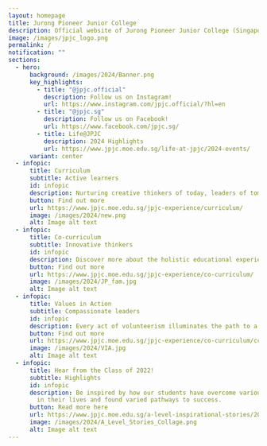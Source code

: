 ```yaml
---
layout: homepage
title: Jurong Pioneer Junior College
description: Official website of Jurong Pioneer Junior College (Singapore)
image: /images/jpjc_logo.png
permalink: /
notification: ""
sections:
  - hero:
      background: /images/2024/Banner.png
      key_highlights:
        - title: "@jpjc.official"
          description: Follow us on Instagram!
          url: https://www.instagram.com/jpjc.official/?hl=en
        - title: "@jpjc.sg"
          description: Follow us on Facebook!
          url: https://www.facebook.com/jpjc.sg/
        - title: Life@JPJC
          description: 2024 Highlights
          url: https://www.jpjc.moe.edu.sg/life-at-jpjc/2024-events/
      variant: center
  - infopic:
      title: Curriculum
      subtitle: Active learners
      id: infopic
      description: Nurturing creative thinkers of today, leaders of tomorrow.
      button: Find out more
      url: https://www.jpjc.moe.edu.sg/jpjc-experience/curriculum/
      image: /images/2024/new.png
      alt: Image alt text
  - infopic:
      title: Co-curriculum
      subtitle: Innovative thinkers
      id: infopic
      description: Discover more about the holistic educational experiences JPJC offers!
      button: Find out more
      url: https://www.jpjc.moe.edu.sg/jpjc-experience/co-curriculum/
      image: /images/2024/JP_fam.jpg
      alt: Image alt text
  - infopic:
      title: Values in Action
      subtitle: Compassionate leaders
      id: infopic
      description: Every act of volunteerism illuminates the path to a kinder world for all.
      button: Find out more
      url: https://www.jpjc.moe.edu.sg/jpjc-experience/co-curriculum/cce/via/
      image: /images/2024/VIA.jpg
      alt: Image alt text
  - infopic:
      title: Hear from the Class of 2022!
      subtitle: Highlights
      id: infopic
      description: Be inspired by how our students have overcome various difficulties
        in their lives and found varied pathways to success.
      button: Read more here
      url: https://www.jpjc.moe.edu.sg/a-level-inspirational-stories/2023/overview/
      image: /images/2024/A_Level_Stories_Collage.png
      alt: Image alt text
---
```

